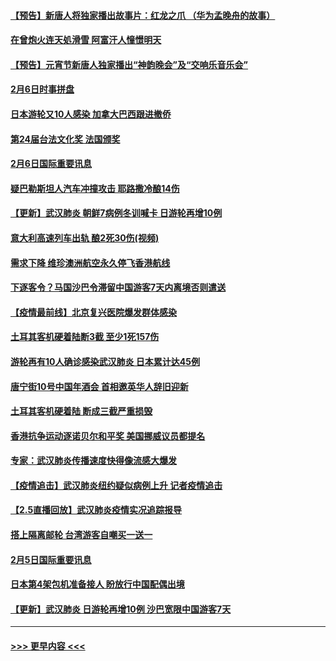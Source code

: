 #### [【预告】新唐人将独家播出故事片：红龙之爪 （华为孟晚舟的故事）](../pages/prog202/a102767728.md?t=02071011) 
#### [在曾炮火连天処滑雪 阿富汗人憧憬明天](../pages/prog202/a102771290.md?t=02071011) 
#### [【预告】元宵节新唐人独家播出“神韵晚会”及“交响乐音乐会”](../pages/prog202/a102767674.md?t=02071011) 
#### [2月6日时事拼盘](../pages/prog202/a102771225.md?t=02071011) 
#### [日本游轮又10人感染 加拿大巴西跟进撤侨](../pages/prog202/a102771084.md?t=02071011) 
#### [第24届台法文化奖 法国颁奖](../pages/prog202/a102771032.md?t=02071011) 
#### [2月6日国际重要讯息](../pages/prog202/a102770794.md?t=02071011) 
#### [疑巴勒斯坦人汽车冲撞攻击 耶路撒冷酿14伤](../pages/prog202/a102770586.md?t=02071011) 
#### [【更新】武汉肺炎 朝鲜7病例冬训喊卡 日游轮再增10例](../pages/prog202/a102770740.md?t=02071011) 
#### [意大利高速列车出轨 酿2死30伤(视频)](../pages/prog202/a102770762.md?t=02071011) 
#### [需求下降 维珍澳洲航空永久停飞香港航线](../pages/prog202/a102770751.md?t=02071011) 
#### [下逐客令？马国沙巴令滞留中国游客7天内离境否则遣送](../pages/prog202/a102770640.md?t=02071011) 
#### [【疫情最前线】北京复兴医院爆发群体感染](../pages/prog202/a102770602.md?t=02071011) 
#### [土耳其客机硬着陆断3截 至少1死157伤](../pages/prog202/a102770508.md?t=02071011) 
#### [游轮再有10人确诊感染武汉肺炎 日本累计达45例](../pages/prog202/a102770476.md?t=02071011) 
#### [唐宁街10号中国年酒会 首相邀英华人辞旧迎新](../pages/prog202/a102770458.md?t=02071011) 
#### [土耳其客机硬着陆 断成三截严重损毁](../pages/prog202/a102770239.md?t=02071011) 
#### [香港抗争运动逐诺贝尔和平奖 美国挪威议员都提名](../pages/prog202/a102770390.md?t=02071011) 
#### [专家：武汉肺炎传播速度快得像流感大爆发](../pages/prog202/a102770132.md?t=02071011) 
#### [【疫情追击】武汉肺炎纽约疑似病例上升 记者疫情追击](../pages/prog202/a102770000.md?t=02071011) 
#### [【2.5直播回放】武汉肺炎疫情实况追踪报导](../pages/prog202/a102769913.md?t=02071011) 
#### [搭上隔离邮轮 台湾游客自嘲买一送一](../pages/prog202/a102769845.md?t=02071011) 
#### [2月5日国际重要讯息](../pages/prog202/a102769821.md?t=02071011) 
#### [日本第4架包机准备接人 盼放行中国配偶出境](../pages/prog202/a102769765.md?t=02071011) 
#### [【更新】武汉肺炎 日游轮再增10例 沙巴宽限中国游客7天](../pages/prog202/a102758911.md?t=02071011) 

----
#### [ >>> 更早内容 <<< ](../indexes/prog202-earlier.md)
